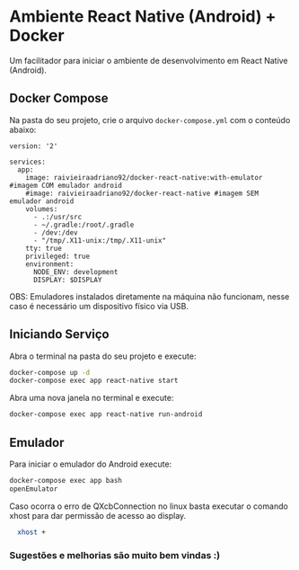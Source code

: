 # Ambiente React Native (Android) + Docker

Um facilitador para iniciar o ambiente de desenvolvimento em React Native (Android).

## Docker Compose

Na pasta do seu projeto, crie o arquivo `docker-compose.yml` com o conteúdo abaixo:

```docker-compose
version: '2'

services:
  app:
    image: raivieiraadriano92/docker-react-native:with-emulator #imagem COM emulador android
    #image: raivieiraadriano92/docker-react-native #imagem SEM emulador android
    volumes:
      - .:/usr/src
      - ~/.gradle:/root/.gradle
      - /dev:/dev
      - "/tmp/.X11-unix:/tmp/.X11-unix"
    tty: true
    privileged: true
    environment:
      NODE_ENV: development
      DISPLAY: $DISPLAY
```

OBS: Emuladores instalados diretamente na máquina não funcionam, nesse caso é necessário um dispositivo físico via USB.

## Iniciando Serviço

Abra o terminal na pasta do seu projeto e execute:

```sh
docker-compose up -d
docker-compose exec app react-native start
```

Abra uma nova janela no terminal e execute:

```sh
docker-compose exec app react-native run-android
```

## Emulador

Para iniciar o emulador do Android execute:

```sh
docker-compose exec app bash
openEmulator
```
Caso ocorra o erro de QXcbConnection no linux basta executar o comando 
xhost para dar permissão de acesso ao display.

```sh
  xhost +
```

### Sugestões e melhorias são muito bem vindas :)
